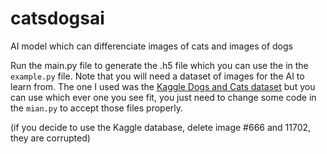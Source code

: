 # catsdogsai
AI model which can differenciate images of cats and images of dogs

Run the main.py file to generate the .h5 file which you can use the in the `example.py` file. 
Note that you will need a dataset of images for the AI to learn from. The one I used was the [Kaggle Dogs and Cats dataset](https://www.microsoft.com/en-us/download/details.aspx?id=54765) but you can use which ever one you see fit, you just need to change some code in the `mian.py` to accept those files properly.

(if you decide to use the Kaggle database, delete image #666 and 11702, they are corrupted)
